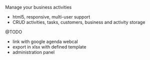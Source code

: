 Manage your business activities
- html5, responsive, multi-user support
- CRUD  activities, tasks, customers, business and activity storage


@TODO
- link with google agenda webcal
- export in xlsx with defined template
- administration panel


